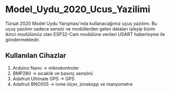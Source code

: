# Model_Uydu_2020_Ucus_Yazilimi
Türsat 2020 Model Uydu Yarışması'nda kullanacağımız uçuş yazılımı. 
Bu uçuş yazılımı sadece sensör ve modüllerden gelen dataları işleyip bizim ikinci modülümüz olan ESP32-Cam modülüne verileri USART haberleşme ile göndermektedir.
## Kullanılan Cihazlar
1) Arduino Nano             -> mikrokontroler
2) BMP280                   -> sıcaklık ve basınç sensörü
3) Adafruit Ultimate GPS    -> GPS
4) Adafruit BNO055          -> ivme ölçer, jiroskopp ve manyometre
